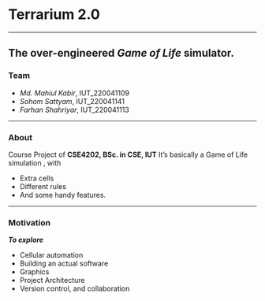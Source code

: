 # Terrarium 2.0
---
The over-engineered *Game of Life* simulator.
---
### Team
- *Md. Mahiul Kabir*, IUT_220041109
- *Sohom Sattyam*, IUT_220041141
- *Farhan Shahriyar*, IUT_220041113

---
### About
Course Project of **CSE4202, BSc. in CSE, IUT**
It’s basically a Game of Life simulation , with
- Extra cells
- Different rules
- And some handy features.

---
### Motivation
***To explore***
- Cellular automation
- Building an actual software
- Graphics
- Project Architecture
- Version control, and collaboration
